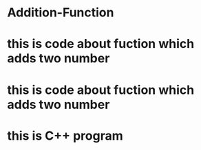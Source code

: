 # Addition-Function

# this is code about fuction which adds two number
# this is code about fuction which adds two number
# this is C++ program

